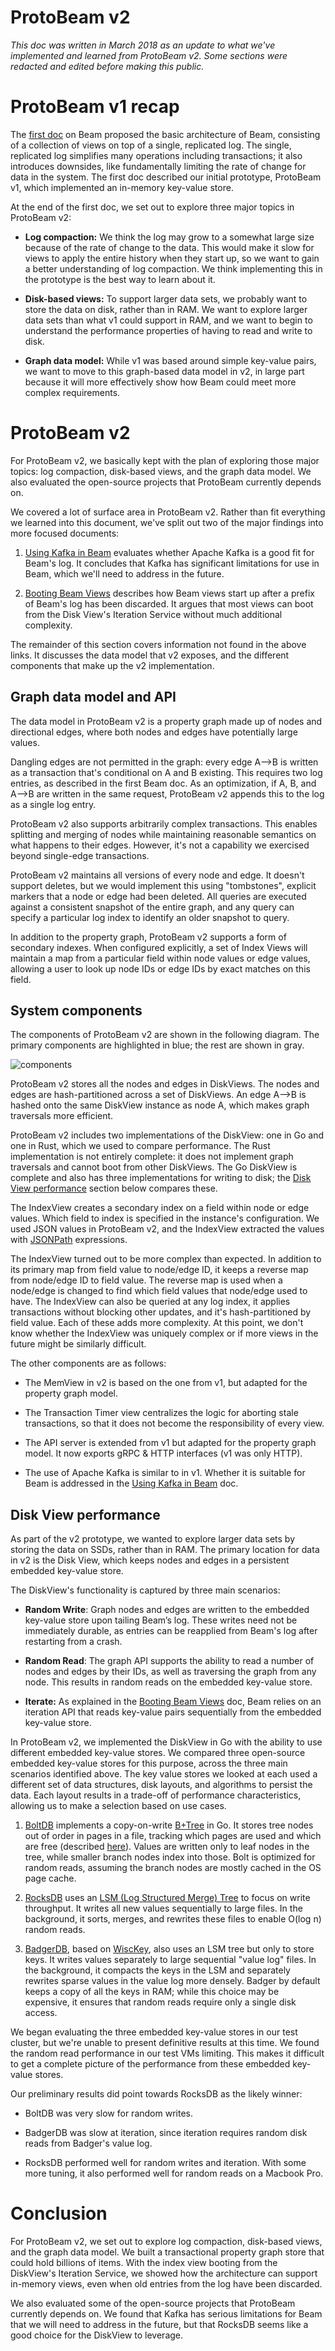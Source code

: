 ProtoBeam v2
============

*This doc was written in March 2018 as an update to what we've implemented and
learned from ProtoBeam v2. Some sections were redacted and edited before making
this public.*

ProtoBeam v1 recap
==================

The [first doc](protobeam_v1.md) on Beam proposed the basic architecture of
Beam, consisting of a collection of views on top of a single, replicated log.
The single, replicated log simplifies many operations including transactions; it
also introduces downsides, like fundamentally limiting the rate of change for
data in the system. The first doc described our initial prototype, ProtoBeam v1,
which implemented an in-memory key-value store.

At the end of the first doc, we set out to explore three major topics in
ProtoBeam v2:

-   **Log compaction:** We think the log may grow to a somewhat large size
    because of the rate of change to the data. This would make it slow for views
    to apply the entire history when they start up, so we want to gain a better
    understanding of log compaction. We think implementing this in the prototype
    is the best way to learn about it.

-   **Disk-based views:** To support larger data sets, we probably want to store
    the data on disk, rather than in RAM. We want to explore larger data sets
    than what v1 could support in RAM, and we want to begin to understand the
    performance properties of having to read and write to disk.

-   **Graph data model:** While v1 was based around simple key-value pairs, we
    want to move to this graph-based data model in v2, in large part because it
    will more effectively show how Beam could meet more complex requirements.


ProtoBeam v2
============

For ProtoBeam v2, we basically kept with the plan of exploring those
major topics: log compaction, disk-based views, and the graph data
model. We also evaluated the open-source projects that ProtoBeam
currently depends on.

We covered a lot of surface area in ProtoBeam v2. Rather than fit
everything we learned into this document, we've split out two of the
major findings into more focused documents:

1.  [Using Kafka in Beam](kafka.md) evaluates whether Apache Kafka is a good fit
    for Beam's log. It concludes that Kafka has significant limitations for use
    in Beam, which we'll need to address in the future.

2.  [Booting Beam Views](booting_beam_views.md) describes how Beam views start
    up after a prefix of Beam's log has been discarded. It argues that most
    views can boot from the Disk View's Iteration Service without much
    additional complexity.

The remainder of this section covers information not found in the above links.
It discusses the data model that v2 exposes, and the different components that
make up the v2 implementation.

Graph data model and API
------------------------

The data model in ProtoBeam v2 is a property graph made up of nodes and
directional edges, where both nodes and edges have potentially large
values.

Dangling edges are not permitted in the graph: every edge A-->B is
written as a transaction that's conditional on A and B existing. This
requires two log entries, as described in the first Beam doc. As an
optimization, if A, B, and A-->B are written in the same request,
ProtoBeam v2 appends this to the log as a single log entry.

ProtoBeam v2 also supports arbitrarily complex transactions. This
enables splitting and merging of nodes while maintaining reasonable
semantics on what happens to their edges. However, it's not a capability
we exercised beyond single-edge transactions.

ProtoBeam v2 maintains all versions of every node and edge. It doesn't
support deletes, but we would implement this using "tombstones",
explicit markers that a node or edge had been deleted. All queries are
executed against a consistent snapshot of the entire graph, and any
query can specify a particular log index to identify an older snapshot
to query.

In addition to the property graph, ProtoBeam v2 supports a form of
secondary indexes. When configured explicitly, a set of Index Views will
maintain a map from a particular field within node values or edge
values, allowing a user to look up node IDs or edge IDs by exact matches
on this field.

System components
-----------------

The components of ProtoBeam v2 are shown in the following diagram. The primary
components are highlighted in blue; the rest are shown in gray.

![components](v2_components.png)

ProtoBeam v2 stores all the nodes and edges in DiskViews. The nodes and
edges are hash-partitioned across a set of DiskViews. An edge A-->B
is hashed onto the same DiskView instance as node A, which makes graph
traversals more efficient.

ProtoBeam v2 includes two implementations of the DiskView: one in Go and
one in Rust, which we used to compare performance. The Rust
implementation is not entirely complete: it does not implement graph
traversals and cannot boot from other DiskViews. The Go DiskView is
complete and also has three implementations for writing to disk; the
[Disk View performance](#disk-view-performance) section below compares
these.

The IndexView creates a secondary index on a field within node or edge
values. Which field to index is specified in the instance's
configuration. We used JSON values in ProtoBeam v2, and the IndexView
extracted the values with [JSONPath](https://github.com/oliveagle/jsonpath)
expressions.

The IndexView turned out to be more complex than expected. In addition to its
primary map from field value to node/edge ID, it keeps a reverse map from
node/edge ID to field value. The reverse map is used when a node/edge is changed
to find which field values that node/edge used to have. The IndexView can also
be queried at any log index, it applies transactions without blocking other
updates, and it's hash-partitioned by field value. Each of these adds more
complexity. At this point, we don't know whether the IndexView was uniquely
complex or if more views in the future might be similarly difficult.

The other components are as follows:

-   The MemView in v2 is based on the one from v1, but adapted for the property
    graph model.

-   The Transaction Timer view centralizes the logic for aborting stale
    transactions, so that it does not become the responsibility of every view.

-   The API server is extended from v1 but adapted for the property graph model.
    It now exports gRPC & HTTP interfaces (v1 was only HTTP).

-   The use of Apache Kafka is similar to in v1. Whether it is suitable for Beam
    is addressed in the [Using Kafka in Beam](kafka.md) doc.

Disk View performance
---------------------

As part of the v2 prototype, we wanted to explore larger data sets by
storing the data on SSDs, rather than in RAM. The primary location for
data in v2 is the Disk View, which keeps nodes and edges in a persistent
embedded key-value store.

The DiskView's functionality is captured by three main scenarios:

-   **Random Write**: Graph nodes and edges are written to the embedded
    key-value store upon tailing Beam’s log. These writes need not be
    immediately durable, as entries can be reapplied from Beam's log after
    restarting from a crash.

-   **Random Read**: The graph API supports the ability to read a number of
    nodes and edges by their IDs, as well as traversing the graph from any node.
    This results in random reads on the embedded key-value store.

-   **Iterate:** As explained in the [Booting Beam Views](booting_beam_views.md)
    doc, Beam relies on an iteration API that reads key-value pairs sequentially
    from the embedded key-value store.

In ProtoBeam v2, we implemented the DiskView in Go with the ability to
use different embedded key-value stores. We compared three open-source
embedded key-value stores for this purpose, across the three main
scenarios identified above. The key value stores we looked at each used
a different set of data structures, disk layouts, and algorithms to
persist the data. Each layout results in a trade-off of performance
characteristics, allowing us to make a selection based on use cases.

1.  [BoltDB](https://github.com/boltdb/bolt) implements a copy-on-write
    [B+Tree](http://delivery.acm.org/10.1145/360000/356776/p121-comer.pdf?ip=216.113.160.71&id=356776&acc=ACTIVE%20SERVICE&key=37B0A9F49C26EEFC%2E37B0A9F49C26EEFC%2E4A8375174E621EE3%2E4D4702B0C3E38B35&__acm__=1522278532_a0fa93a393b42c81a2b3d601a496ddb4)
    in Go. It stores tree nodes out of order in pages in a file, tracking which
    pages are used and which are free (described
    [here](https://github.com/boltdb/bolt/issues/308#issuecomment-74811638)).
    Values are written only to leaf nodes in the tree, while smaller branch
    nodes index into those. Bolt is optimized for random reads, assuming the
    branch nodes are mostly cached in the OS page cache.

2.  [RocksDB](https://github.com/facebook/rocksdb/) uses an 
    [LSM (Log Structured Merge) Tree](https://www.cs.umb.edu/~poneil/lsmtree.pdf)
    to focus on write throughput. It writes all new values sequentially to large
    files. In the background, it sorts, merges, and rewrites these files to
    enable O(log n) random reads.

3.  [BadgerDB](https://github.com/dgraph-io/badger), based on
    [WiscKey](https://www.usenix.org/system/files/conference/fast16/fast16-papers-lu.pdf),
    also uses an LSM tree but only to store keys. It writes values separately to
    large sequential "value log" files. In the background, it compacts the keys
    in the LSM and separately rewrites sparse values in the value log more
    densely. Badger by default keeps a copy of all the keys in RAM; while this
    choice may be expensive, it ensures that random reads require only a single
    disk access.

We began evaluating the three embedded key-value stores in our test cluster, but
we're unable to present definitive results at this time. We found the random
read performance in our test VMs limiting. This makes it difficult to get a
complete picture of the performance from these embedded key-value stores.

Our preliminary results did point towards RocksDB as the likely winner:

-   BoltDB was very slow for random writes.

-   BadgerDB was slow at iteration, since iteration requires random disk
    reads from Badger's value log.

-   RocksDB performed well for random writes and iteration. With some more
    tuning, it also performed well for random reads on a Macbook Pro.

Conclusion
==========

For ProtoBeam v2, we set out to explore log compaction, disk-based views, and
the graph data model. We built a transactional property graph store that could
hold billions of items. With the index view booting from the DiskView's
Iteration Service, we showed how the architecture can support in-memory views,
even when old entries from the log have been discarded.

We also evaluated some of the open-source projects that ProtoBeam currently
depends on. We found that Kafka has serious limitations for Beam that we will
need to address in the future, but that RocksDB seems like a good choice for the
DiskView to leverage.
